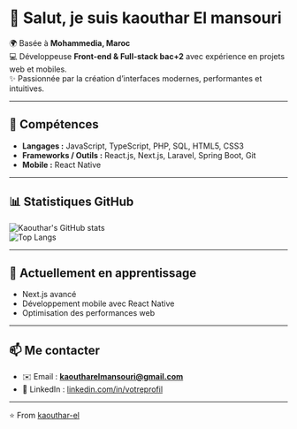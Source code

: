 # 👋 Salut, je suis kaouthar El mansouri 

🌍 Basée à **Mohammedia, Maroc**  
💻 Développeuse **Front-end & Full-stack bac+2** avec expérience en projets web et mobiles.  
✨ Passionnée par la création d’interfaces modernes, performantes et intuitives.  

---

## 🚀 Compétences
- **Langages :** JavaScript, TypeScript, PHP, SQL, HTML5, CSS3  
- **Frameworks / Outils :** React.js, Next.js, Laravel, Spring Boot, Git  
- **Mobile :** React Native 

---

## 📊 Statistiques GitHub
![Kaouthar's GitHub stats](https://github-readme-stats.vercel.app/api?username=kaouthar-el&show_icons=true&theme=radical)  
![Top Langs](https://github-readme-stats.vercel.app/api/top-langs/?username=kaouthar-el&layout=compact&theme=radical)

---

## 🌱 Actuellement en apprentissage
- Next.js avancé  
- Développement mobile avec React Native  
- Optimisation des performances web  

---

## 📫 Me contacter
- ✉️ Email : **kaoutharelmansouri@gmail.com**  
- 💼 LinkedIn : [linkedin.com/in/votreprofil](https://linkedin.com)  

---

⭐️ From [kaouthar-el](https://github.com/kaouthar-el)
